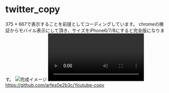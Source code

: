 # twitter_copy
375 × 667で表示することを前提としてコーディングしています。
chromeの検証からモバイル表示にして頂き、サイズをiPhone6/7/8にすると完全版になります。
![完成イメージ](img/complete_image.png)
![完成イメージ２](img/complete-movie.mov)
https://github.com/arfes0e2b3c/Youtube-copy
